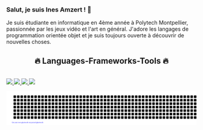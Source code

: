 ### Salut, je suis Ines Amzert ! 👋


Je suis étudiante en informatique en 4ème année à Polytech Montpellier, passionnée par les jeux vidéo et l'art en général. J'adore les langages de programmation orientée objet et je suis toujours ouverte à découvrir de nouvelles choses.

<h2 align="center">🔥 Languages-Frameworks-Tools 🔥</h2>
<br>
<a href="https://skillicons.dev">
  <img src="https://skillicons.dev/icons?i=python,javascript,html,css,swift,java,c,cpp,r" />
</a>
<a href="https://skillicons.dev">
  <img src="https://skillicons.dev/icons?i=angular,react,vue,express,nodejs,alpinejs,laravel,bootstrap,tailwind" />
</a>
<a href="https://skillicons.dev">
  <img src="https://skillicons.dev/icons?i=mongodb,mysql,postgres" />
</a>
<a href="https://skillicons.dev">
  <img src="https://skillicons.dev/icons?i=git,github,gitlab,githubactions,vscode,figma,postman,linux,docker,unity,androidstudio,arduino,idea,phpstorm,notion,replit,discord,gradle,maven,netlify" />
</a>
<br>

![gitartwork](gitartwork.svg)
